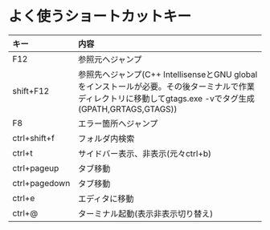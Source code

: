 # よく使うショートカットキー

| キー | 内容 |
|:---|:---|
| F12 | 参照元へジャンプ |
| shift+F12 | 参照先へジャンプ(C++ IntellisenseとGNU globalをインストールが必要。その後ターミナルで作業ディレクトリに移動してgtags.exe -vでタグ生成(GPATH,GRTAGS,GTAGS)) |
| F8 | エラー箇所へジャンプ |
| ctrl+shift+f | フォルダ内検索 |
| ctrl+t | サイドバー表示、非表示(元々ctrl+b) |
| ctrl+pageup | タブ移動 |
| ctrl+pagedown | タブ移動 |
| ctrl+e | エディタに移動 |
| ctrl+@| ターミナル起動(表示非表示切り替え) |
